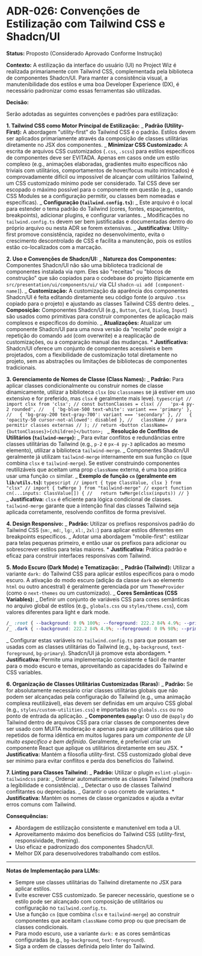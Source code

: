 # ADR-026: Convenções de Estilização com Tailwind CSS e Shadcn/UI

**Status:** Proposto (Considerado Aprovado Conforme Instrução)

**Contexto:**
A estilização da interface do usuário (UI) no Project Wiz é realizada primariamente com Tailwind CSS, complementada pela biblioteca de componentes Shadcn/UI. Para manter a consistência visual, a manutenibilidade dos estilos e uma boa Developer Experience (DX), é necessário padronizar como essas ferramentas são utilizadas.

**Decisão:**

Serão adotadas as seguintes convenções e padrões para estilização:

**1. Tailwind CSS como Motor Principal de Estilização:**
_ **Padrão (Utility-First):** A abordagem "utility-first" do Tailwind CSS é o padrão. Estilos devem ser aplicados primariamente através da composição de classes utilitárias diretamente no JSX dos componentes.
_ **Minimizar CSS Customizado:** A escrita de arquivos CSS customizados (`.css`, `.scss`) para estilos específicos de componentes deve ser EVITADA. Apenas em casos onde um estilo complexo (e.g., animações elaboradas, gradientes muito específicos não triviais com utilitários, comportamentos de hover/focus muito intrincados) é comprovadamente difícil ou impossível de alcançar com utilitários Tailwind, um CSS customizado mínimo pode ser considerado. Tal CSS deve ser escopado o máximo possível para o componente em questão (e.g., usando CSS Modules se a configuração permitir, ou classes bem nomeadas e específicas).
_ **Configuração (`tailwind.config.ts`):**
_ Este arquivo é o local para estender o tema padrão do Tailwind (cores, fontes, espaçamentos, breakpoints), adicionar plugins, e configurar variantes.
_ Modificações no `tailwind.config.ts` devem ser bem justificadas e documentadas dentro do próprio arquivo ou nesta ADR se forem extensivas.
_ **Justificativa:** Utility-first promove consistência, rapidez no desenvolvimento, evita o crescimento descontrolado de CSS e facilita a manutenção, pois os estilos estão co-localizados com a marcação.

**2. Uso e Convenções de Shadcn/UI:**
_ **Natureza dos Componentes:** Componentes Shadcn/UI não são uma biblioteca tradicional de componentes instalada via npm. Eles são "receitas" ou "blocos de construção" que são copiados para o codebase do projeto (tipicamente em `src/presentation/ui/components/ui/` via CLI `shadcn-ui add [component-name]`).
_ **Customização:** A customização da aparência dos componentes Shadcn/UI é feita editando diretamente seu código fonte (o arquivo `.tsx` copiado para o projeto) e ajustando as classes Tailwind CSS dentro deles.
_ **Composição:** Componentes Shadcn/UI (e.g., `Button`, `Card`, `Dialog`, `Input`) são usados como primitivas para construir componentes de aplicação mais complexos e específicos do domínio.
_ **Atualizações:** Atualizar um componente Shadcn/UI para uma nova versão da "receita" pode exigir a repetição do comando `add` (com overwrite) e a reaplicação de customizações, ou a comparação manual das mudanças. \* **Justificativa:** Shadcn/UI oferece um conjunto de componentes acessíveis e bem projetados, com a flexibilidade de customização total diretamente no projeto, sem as abstrações ou limitações de bibliotecas de componentes tradicionais.

**3. Gerenciamento de Nomes de Classe (Class Names):**
_ **Padrão:** Para aplicar classes condicionalmente ou construir nomes de classe dinamicamente, utilizar a biblioteca `clsx` (ou `classnames` se já estiver em uso extensivo e for preferido, mas `clsx` é geralmente mais leve).
`typescript
        // import clsx from 'clsx';
        // const buttonClasses = clsx(
        //   'px-4 py-2 rounded',
        //   { 'bg-blue-500 text-white': variant === 'primary' },
        //   { 'bg-gray-200 text-gray-700': variant === 'secondary' },
        //   { 'opacity-50 cursor-not-allowed': disabled },
        //   className // para permitir classes externas
        // );
        // return <button className={buttonClasses}>{children}</button>;
        `
_ **Resolução de Conflitos de Utilitários (`tailwind-merge`):**
_ Para evitar conflitos e redundâncias entre classes utilitárias do Tailwind (e.g., `p-2` e `px-4 py-3` aplicados ao mesmo elemento), utilizar a biblioteca `tailwind-merge`.
_ Componentes Shadcn/UI geralmente já utilizam `tailwind-merge` internamente em sua função `cn` (que combina `clsx` e `tailwind-merge`). Se estiver construindo componentes reutilizáveis que aceitam uma prop `className` externa, é uma boa prática usar uma função `cn` similar.
_ **Exemplo de função `cn` (geralmente em `lib/utils.ts`):**
`typescript
            // import { type ClassValue, clsx } from "clsx"
            // import { twMerge } from "tailwind-merge"
            // export function cn(...inputs: ClassValue[]) {
            //   return twMerge(clsx(inputs))
            // }
            `
_ **Justificativa:** `clsx` é eficiente para lógica condicional de classes. `tailwind-merge` garante que a intenção final das classes Tailwind seja aplicada corretamente, resolvendo conflitos de forma previsível.

**4. Design Responsivo:**
_ **Padrão:** Utilizar os prefixos responsivos padrão do Tailwind CSS (`sm:`, `md:`, `lg:`, `xl:`, `2xl:`) para aplicar estilos diferentes em breakpoints específicos.
_ Adotar uma abordagem "mobile-first": estilizar para telas pequenas primeiro, e então usar os prefixos para adicionar ou sobrescrever estilos para telas maiores. \* **Justificativa:** Prática padrão e eficaz para construir interfaces responsivas com Tailwind.

**5. Modo Escuro (Dark Mode) e Tematização:**
_ **Padrão (Tailwind):** Utilizar a variante `dark:` do Tailwind CSS para aplicar estilos específicos para o modo escuro. A ativação do modo escuro (adição da classe `dark` ao elemento `html` ou outro ancestral) é geralmente gerenciada por um `ThemeProvider` (como o `next-themes` ou um customizado).
_ **Cores Semânticas (CSS Variables):**
\_ Definir um conjunto de variáveis CSS para cores semânticas no arquivo global de estilos (e.g., `globals.css` ou `styles/theme.css`), com valores diferentes para light e dark mode.

```css
/_ :root { --background: 0 0% 100%; --foreground: 222.2 84% 4.9%; --primary: ...; } _/
/_ .dark { --background: 222.2 84% 4.9%; --foreground: 0 0% 98%; --primary: ...; } _/
```

\_ Configurar estas variáveis no `tailwind.config.ts` para que possam ser usadas com as classes utilitárias do Tailwind (e.g., `bg-background`, `text-foreground`, `bg-primary`). Shadcn/UI já promove esta abordagem. \* **Justificativa:** Permite uma implementação consistente e fácil de manter para o modo escuro e temas, aproveitando as capacidades do Tailwind e CSS variables.

**6. Organização de Classes Utilitárias Customizadas (Raras):**
_ **Padrão:** Se for absolutamente necessário criar classes utilitárias globais que não podem ser alcançadas pela configuração do Tailwind (e.g., uma animação complexa reutilizável), elas devem ser definidas em um arquivo CSS global (e.g., `styles/custom-utilities.css`) e importadas no `globals.css` ou no ponto de entrada da aplicação.
_ **Componentes `@apply`:** O uso de `@apply` do Tailwind dentro de arquivos CSS para criar classes de componentes deve ser usado com MUITA moderação e apenas para agrupar utilitários que são repetidos de forma idêntica em muitos lugares para um _componente de UI muito específico e bem definido_. Geralmente, é preferível criar um componente React que aplique os utilitários diretamente em seu JSX. \* **Justificativa:** Mantém a filosofia utility-first. CSS customizado global deve ser mínimo para evitar conflitos e perda dos benefícios do Tailwind.

**7. Linting para Classes Tailwind:**
_ **Padrão:** Utilizar o plugin `eslint-plugin-tailwindcss` para:
_ Ordenar automaticamente as classes Tailwind (melhora a legibilidade e consistência).
_ Detectar o uso de classes Tailwind conflitantes ou depreciadas.
_ Garantir o uso correto de variantes. \* **Justificativa:** Mantém os nomes de classe organizados e ajuda a evitar erros comuns com Tailwind.

**Consequências:**

- Abordagem de estilização consistente e manutenível em toda a UI.
- Aproveitamento máximo dos benefícios do Tailwind CSS (utility-first, responsividade, theming).
- Uso eficaz e padronizado dos componentes Shadcn/UI.
- Melhor DX para desenvolvedores trabalhando com estilos.

---

**Notas de Implementação para LLMs:**

- Sempre use classes utilitárias do Tailwind diretamente no JSX para aplicar estilos.
- Evite escrever CSS customizado. Se parecer necessário, questione se o estilo pode ser alcançado com composição de utilitários ou configuração no `tailwind.config.ts`.
- Use a função `cn` (que combina `clsx` e `tailwind-merge`) ao construir componentes que aceitam `className` como prop ou que precisam de classes condicionais.
- Para modo escuro, use a variante `dark:` e as cores semânticas configuradas (e.g., `bg-background`, `text-foreground`).
- Siga a ordem de classes definida pelo linter do Tailwind.
